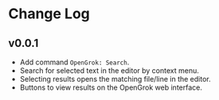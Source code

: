 # Change Log

## v0.0.1

- Add command `OpenGrok: Search`.
- Search for selected text in the editor by context menu.
- Selecting results opens the matching file/line in the editor.
- Buttons to view results on the OpenGrok web interface.